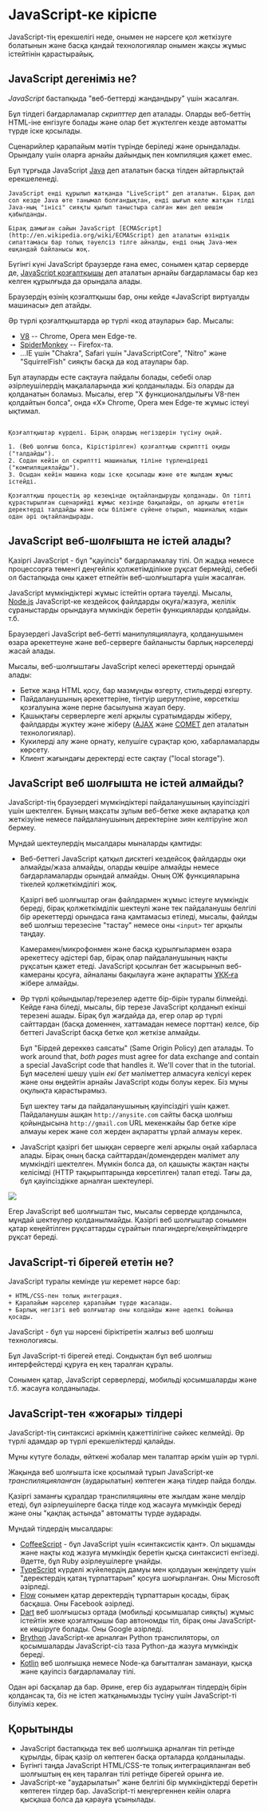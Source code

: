 # JavaScript-ке кіріспе

JavaScript-тің ерекшелігі неде, онымен не нәрсеге қол жеткізуге болатынын және басқа қандай технологиялар онымен жақсы жұмыс істейтінін қарастырайық.

## JavaScript дегеніміз не?

*JavaScript* бастапқыда "веб-беттерді жандандыру" үшін жасалған.

Бұл тілдегі бағдарламалар *скрипттер* деп аталады. Оларды веб-беттің HTML-iне енгізуге болады және олар бет жүктелген кезде автоматты түрде іске қосылады.

Сценарийлер қарапайым мәтін түрінде беріледі және орындалады. Орындалу үшін оларға арнайы дайындық пен компиляция қажет емес.

Бұл тұрғыда JavaScript [Java](https://kk.wikipedia.org/wiki/Java_(бағдарламалау_тілі)) деп аталатын басқа тілден айтарлықтай ерекшеленеді.

```smart header="Неге ол <u>Java</u>Script деп аталады?"
JavaScript енді құрылып жатқанда "LiveScript" деп аталатын. Бірақ дәл сол кезде Java өте танымал болғандықтан, енді шығып келе жатқан тілді Java-ның "інісі" сияқты қылып таныстыра салған жөн деп шешім қабылданды.

Бірақ дамыған сайын JavaScript [ECMAScript](http://en.wikipedia.org/wiki/ECMAScript) деп аталатын өзіндік сипаттамасы бар толық тәуелсіз тілге айналды, енді оның Java-мен ешқандай байланысы жоқ.
```

Бүгінгі күні JavaScript браузерде ғана емес, сонымен қатар серверде де, [JavaScript қозғалтқышы](https://en.wikipedia.org/wiki/JavaScript_engine) деп аталатын арнайы бағдарламасы бар кез келген құрылғыда да орындала алады.

Браузердің өзінің қозғалтқышы бар, оны кейде «JavaScript виртуалды машинасы» деп атайды.

Әр түрлі қозғалтқыштарда әр түрлі «код атаулары» бар. Мысалы:

- [V8](https://en.wikipedia.org/wiki/V8_(JavaScript_engine)) -- Chrome, Opera мен Edge-те.
- [SpiderMonkey](https://en.wikipedia.org/wiki/SpiderMonkey) -- Firefox-та.
- ...IE үшін "Chakra", Safari үшін "JavaScriptCore", "Nitro" және "SquirrelFish" сияқты басқа да код атаулары бар.

Бұл атауларды есте сақтауға ​​пайдалы болады, себебі олар әзірлеушілердің мақалаларында жиі қолданылады. Біз оларды да қолданатын боламыз. Мысалы, егер "X функционалдылығы V8-пен қолдайтын болса", онда «X» Chrome, Opera мен Edge-те жұмыс істеуі ықтимал.

```smart header="Қозғалтқыштар қалай жұмыс істейді?"

Қозғалтқыштар күрделі. Бірақ олардың негіздерін түсіну оңай.

1. (Веб шолғыш болса, Кірістірілген) қозғалтқыш скриптті оқиды ("талдайды").
2. Содан кейін ол скриптті машиналық тіліне түрлендіреді ("компиляциялайды").
3. Осыдан кейін машина коды іске қосылады және өте жылдам жұмыс істейді.

Қозғалтқыш процестің әр кезеңінде оңтайландыруды қолданады. Ол тіпті құрастырылған сценарийді жұмыс кезінде бақылайды, ол арқылы өтетін деректерді талдайды және осы білімге сүйене отырып, машиналық кодын одан әрі оңтайландырады.
```

## JavaScript веб-шолғышта не істей алады?

Қазіргі JavaScript - бұл "қауіпсіз" бағдарламалау тілі. Ол жадқа немесе процессорға төменгі деңгейлік қолжетімділікке рұқсат бермейді, себебі ол бастапқыда оны қажет етпейтін веб-шолғыштарға үшін жасалған.

JavaScript мүмкіндіктері жұмыс істейтін ортаға тәуелді. Мысалы, [Node.js](https://wikipedia.org/wiki/Node.js) JavaScript-ке кездейсоқ файлдарды оқуға/жазуға, желілік сұраныстарды орындауға мүмкіндік беретін функцияларды қолдайды. т.б.

Браузердегі JavaScript веб-бетті манипуляциялауға, қолданушымен өзара әрекеттеуне және веб-серверге байланысты барлық нәрселерді жасай алады.

Мысалы, веб-шолғыштағы JavaScript келесі әрекеттерді орындай алады:

- Бетке жаңа HTML қосу, бар мазмұнды өзгерту, стильдерді өзгерту.
- Пайдаланушының әрекеттеріне, тінтуір шерутлеріне, көрсеткіш қозғалуына және перне басылуына жауап беру.
- Қашықтағы серверлерге желі арқылы сұратымдарды жіберу, файлдарды жүктеу және жіберу ([AJAX](https://kk.wikipedia.org/wiki/Ajax) және [COMET](https://en.wikipedia.org/wiki/Comet_(programming)) деп аталатын технологиялар).
- Кукилерді алу және орнату, келушіге сұрақтар қою, хабарламаларды көрсету.
- Клиент жағындағы деректерді есте сақтау ("local storage").

## JavaScript веб шолғышта не істей алмайды?

JavaScript-тің браузердегі мүмкіндіктері пайдаланушының қауіпсіздігі үшін шектелген. Бұның мақсаты зұлым веб-бетке жеке ақпаратқа қол жеткізуіне немесе пайдаланушының деректеріне зиян келтіруіне жол бермеу.

Мұндай шектеулердің мысалдары мыналарды қамтиды:

- Веб-беттегі JavaScript қатқыл дисктегі кездейсоқ файлдарды оқи алмайды/жаза алмайды, оларды көшіре алмайды немесе бағдарламаларды орындай алмайды. Оның ОЖ функцияларына тікелей қолжеткімділігі жоқ.

    Қазіргі веб шолғыштар оған файлдармен жұмыс істеуге мүмкіндік береді, бірақ қолжеткімділік шектеулі және тек пайдаланушы белгілі бір әрекеттерді орындаса ғана қамтамасыз етіледі, мысалы, файлды веб шолғыш терезесіне "тастау" немесе оны `<input>` тег арқылы таңдау.

    Камерамен/микрофонмен және басқа құрылғылармен өзара әрекеттесу әдістері бар, бірақ олар пайдаланушының нақты рұқсатын қажет етеді. JavaScript қосылған бет жасырынып веб-камераны қосуға, айналаны бақылауға және ақпаратты [ҰҚК-ға](https://kk.wikipedia.org/wiki/Қазақстан_Республикасы_Ұлттық_Қауіпсіздік_Комитеті) жібере алмайды.
- Әр түрлі қойындылар/терезелер әдетте бір-бірін туралы білмейді. Кейде ғана біледі, мысалы, бір терезе JavaScript қолданып екінші терезені ашады. Бірақ бұл жағдайда да, егер олар әр түрлі сайттардан (басқа доменнен, хаттамадан немесе порттан) келсе, бір беттегі JavaScript басқа бетке қол жеткізе алмайды.

    Бұл "Бірдей дереккөз саясаты" (Same Origin Policy) деп аталады. To work around that, *both pages* must agree for data exchange and contain a special JavaScript code that handles it. We'll cover that in the tutorial. Бұл мәселені шешу үшін *екі бет* мәліметтер алмасуға келісуі керек және оны өңдейтін арнайы JavaScript коды болуы керек. Біз мұны оқулықта қарастырамыз.

    Бұл шектеу тағы да пайдаланушының қауіпсіздігі үшін қажет. Пайдаланушы ашқан `http://anysite.com` сайты басқа шолғыш қойындысына `http://gmail.com` URL мекенжайы бар бетке кіре алмауы керек және сол жерден ақпаратты ұрлай алмауы керек.
- JavaScript қазіргі бет шыққан серверге желі арқылы оңай хабарласа алады. Бірақ оның басқа сайттардан/домендерден мәлімет алу мүмкіндігі шектелген. Мүмкін болса да, ол қашықты жақтан нақты келісімді (HTTP тақырыптарында көрсетілген) талап етеді. Тағы да, бұл қауіпсіздікке арналған шектеулері.

![](limitations.svg)

Егер JavaScript веб шолғыштан тыс, мысалы серверде қолданылса, мұндай шектеулер қолданылмайды. Қазіргі веб шолғыштар сонымен қатар кеңейтілген рұқсаттарды сұрайтын плагиндерге/кеңейтімдерге рұқсат береді.

## JavaScript-ті бірегей ететін не?

JavaScript туралы кемінде *үш* керемет нәрсе бар:

```compare
+ HTML/CSS-пен толық интеграция.
+ Қарапайым нәрселер қарапайым түрде жасалады.
+ Барлық негізгі веб шолғыштар оны колдайды және әдепкі бойынша қосады.
```
JavaScript - бұл үш нәрсені біріктіретін жалғыз веб шолғыш технологиясы.

Бұл JavaScript-ті бірегей етеді. Сондықтан бұл веб шолғыш интерфейстерді құруға ең кең таралған құралы.

Сонымен қатар, JavaScript серверлерді, мобильді қосымшаларды және т.б. жасауға колданылады.

## JavaScript-тен «жоғары» тілдері

JavaScript-тің синтаксисі әркімнің қажеттілігіне сәйкес келмейді. Әр түрлі адамдар әр түрлі ерекшеліктерді қалайды.

Мұны күтуге болады, өйткені жобалар мен талаптар әркім үшін әр түрлі.

Жақында веб шолғышта іске қосылмай тұрып JavaScript-ке *транспиляцияланған* (аударылатын) көптеген жаңа тілдер пайда болды.

Қазіргі заманғы құралдар транспиляцияны өте жылдам және мөлдір етеді, бұл әзірлеушілерге басқа тілде код жасауға мүмкіндік береді және оны "қақпақ астында" автоматты түрде аударады.

Мұндай тілдердің мысалдары:

- [CoffeeScript](http://coffeescript.org/) - бұл JavaScript үшін «синтаксистік қант». Ол ықшамды және нақты код жазуға мүмкіндік беретін қысқа синтаксисті енгізеді. Әдетте, бұл Ruby әзірлеушілерге ұнайды.
- [TypeScript](http://www.typescriptlang.org/) күрделі жүйелердің дамуы мен қолдауын жеңілдету үшін "деректердің қатаң тұрпаттарын" қосуға шоғырланған. Оны Microsoft әзірледі.
- [Flow](http://flow.org/) сонымен қатар деректердің тұрпаттарын қосады, бірақ басқаша. Оны Facebook әзірледі.
- [Dart](https://www.dartlang.org/) веб шолғышсыз ортада (мобильді қосымшалар сияқты) жұмыс істейтін жеке қозғалтқышы бар автономды тіл, бірақ оны JavaScript-ке көшіруге болады. Оны Google әзірледі.
- [Brython](https://brython.info/) JavaScript-ке арналған Python транспиляторы, ол қосымшаларды JavaScript-сіз таза Python-да жазуға мүмкіндік береді.
- [Kotlin](https://kotlinlang.org/docs/reference/js-overview.html) веб шолғышқа немесе Node-қа бағытталған заманауи, қысқа және қауіпсіз бағдарламалау тілі.

Одан әрі басқалар да бар. Әрине, егер біз аударылған тілдердің бірін қолдансақ та, біз не істеп жатқанымызды түсіну үшін JavaScript-ті білуіміз керек.

## Қорытынды

- JavaScript бастапқыда тек веб шолғышқа арналған тіл ретінде құрылды, бірақ қазір ол көптеген басқа орталарда қолданылады.
- Бүгінгі таңда JavaScript HTML/CSS-те толық интеграцияланған веб шолғыштың ең кең таралған тілі ретінде бірегей орынға ие.
- JavaScript-ке "аударылатын" және белгілі бір мүмкіндіктерді беретін көптеген тілдер бар. JavaScript-ті меңгергеннен кейін оларға қысқаша болса да қарауға ұсынылады.
